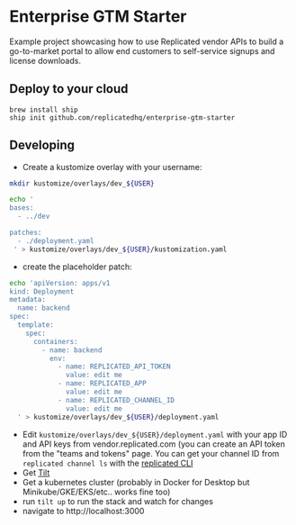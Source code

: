 Enterprise GTM Starter
====================

Example project showcasing how to use Replicated vendor APIs to build a go-to-market portal to allow end customers to self-service signups and license downloads.

Deploy to your cloud
---------------------

```
brew install ship
ship init github.com/replicatedhq/enterprise-gtm-starter
```

Developing 
------------

- Create a kustomize overlay with your username:

```bash
mkdir kustomize/overlays/dev_${USER}
```

```bash
echo '
bases:
  - ../dev

patches:
  - ./deployment.yaml
 ' > kustomize/overlays/dev_${USER}/kustomization.yaml
```
- create the placeholder patch:
```bash
echo 'apiVersion: apps/v1
kind: Deployment
metadata:
  name: backend
spec:
  template:
    spec:
      containers:
        - name: backend
          env:
            - name: REPLICATED_API_TOKEN
              value: edit me
            - name: REPLICATED_APP
              value: edit me
            - name: REPLICATED_CHANNEL_ID
              value: edit me
  ' > kustomize/overlays/dev_${USER}/deployment.yaml
```
- Edit `kustomize/overlays/dev_${USER}/deployment.yaml` with your app ID and API keys from vendor.replicated.com (you can create an API token from the "teams and tokens" page. You can get your channel ID from `replicated channel ls` with the [replicated CLI](https://github.com/replicatedhq/replicated)
- Get [Tilt](https://github.com/windmilleng/tilt)
- Get a kubernetes cluster (probably in Docker for Desktop but Minikube/GKE/EKS/etc.. works fine too)
- run `tilt up` to run the stack and watch for changes
- navigate to http://localhost:3000
